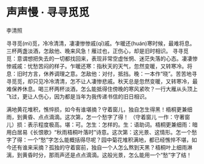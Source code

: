 # 声声慢 · 寻寻觅觅

<span class="r">李清照

<link href="../../css/style.css" rel="stylesheet" type="text/css" />

<div class="p">

寻寻觅(mì)觅，冷冷清清，凄凄惨惨戚(qī)戚。乍暖还(huán)寒时候，最难将息。三杯两盏淡酒，怎敌他、晚来风急！雁过也，正伤心，却是旧时相识。
<span class="comment">
寻寻觅觅：意谓想把失去的一切都找回来，表现非常空虚怅惘、迷茫失落的心态。凄凄惨惨戚戚：忧愁苦闷的样子。乍暖还寒：指秋天的天气，忽然变暖，又转寒冷。将息：旧时方言，休养调理之意。怎敌他：对付，抵挡。晚：一本作“晓”。苦苦地寻寻觅觅，却只见冷冷清清，怎不让人凄惨悲戚。秋天总是忽然变暖，又转寒冷，最难保养休息。喝三杯两杯淡酒，怎么能抵得住傍晚的寒风紧吹？一行大雁从头顶上飞过，更让人伤心，因为都是当年为我传递书信的旧日相识。

满地黄花堆积，憔悴损，如今有谁堪摘？守着窗儿，独自怎生得黑！梧桐更兼细雨，到黄昏、点点滴滴。这次第，怎一个愁字了得！
<span class="comment">
（守着窗儿 一作：守著窗儿）损：表示程度极高。堪：可。怎生：怎样的。生：语助词。梧桐更兼细雨：暗用白居易《长恨歌》“秋雨梧桐叶落时”诗意。这次第：这光景、这情形。怎一个愁字了得：一个“愁”字怎么能概括得尽呢？园中菊花堆积满地，都已经憔悴不堪，如今还有谁来采摘？孤独的守着窗前，独自一个人怎么熬到天黑？梧桐叶上细雨淋漓，到黄昏时分，那雨声还是点点滴滴。这般光景，怎么能用一个“愁”字了结！
